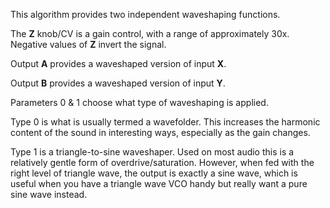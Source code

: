 
This algorithm provides two independent waveshaping functions. 

The **Z** knob/CV is a gain control, with a range of approximately 30x. Negative values of **Z** invert the signal.

Output **A** provides a waveshaped version of input **X**.

Output **B** provides a waveshaped version of input **Y**.

Parameters 0 & 1 choose what type of waveshaping is applied.

Type 0 is what is usually termed a wavefolder. This increases the harmonic content of the sound in interesting ways,
especially as the gain changes.

Type 1 is a triangle-to-sine waveshaper. Used on most audio this is a relatively gentle form of overdrive/saturation.
However, when fed with the right level of triangle wave, the output is exactly a sine wave, which is useful when you
have a triangle wave VCO handy but really want a pure sine wave instead.
